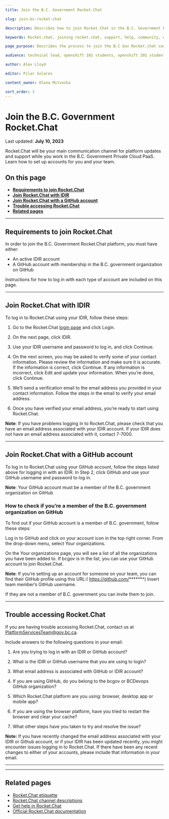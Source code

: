 ```yaml
---
title: Join the B.C. Government Rocket.Chat 

slug: join-bc-rocket-chat

description: Describes how to join Rocket.Chat in the B.C. Government Private CLoud Services Team

keywords: Rocket.chat, joining rocket.chat, support, help, community, developers 

page_purpose: Describes the process to join the B.C Gov Rocket.chat community

audience: technical lead, openshift 101 students, openshift 201 students,  developers

author: Alex Lloyd

editor: Pilar Solares

content_owner: Olena Mitvoska

sort_order: 1
---
```


# Join the B.C. Government Rocket.Chat 
Last updated: **July 10, 2023**

Rocket.Chat will be your main communication channel for platform updates and support while you work in the B.C. Government Private Cloud PaaS. Learn how to set up accounts for you and your team.


## On this page
* [**Requirements to join Rocket.Chat**](#requirements-to-join-rocketchat)
* [**Join  Rocket.Chat with IDIR**](#join-rocketchat-with-idir)
* [**Join Rocket.Chat with a GitHub account**](#join-rocketchat-with-github-acount)
* [**Trouble accessing Rocket.Chat**](#trouble-accessing-rocketchat)
* [**Related pages**](#related-pages)
<!-- ### End of "On this page" -->

---
## Requirements to join Rocket.Chat

In order to join the B.C. Government Rocket.Chat platform, you must have either:

* An active IDIR account
* A GitHub account with membership in the B.C. government organization on GitHub

Instructions for how to log in with each type of account are included on this page.

---
## Join Rocket.Chat with IDIR

To log in to Rocket.Chat using your IDIR, follow these steps:

1.  Go to the Rocket.Chat [login page](https://chat.developer.gov.bc.ca/) and click Login.

2. On the next page, click IDIR.

3. Use your IDIR username and password to log in, and click Continue. 

4. On the next screen, you may be asked to verify some of your contact information. Please review the information and make sure it is accurate.  If the information is correct, click Continue. If any information is incorrect, click Edit and update your information. When you’re done, click Continue.

5. We’ll send a verification email to the email address you provided in your contact information. Follow the steps in the email to verify your email address.

6. Once you have verified your email address, you’re ready to start using Rocket.Chat.

**Note**: If you have problems logging in to Rocket.Chat, please check that you have an email address associated with your IDIR account. If your IDIR does not have an email address associated with it, contact 7-7000. 

---
## Join Rocket.Chat with a GitHub account

To log in to Rocket.Chat using your GitHub account, follow the steps listed above for logging in with an IDIR. In Step 2, click GitHub and use your GitHub username and password to log in.

**Note**: Your GitHub account must be a member of the B.C. government organization on GitHub

### How to check if you’re a member of the B.C. government organization on GitHub

To find out if your GitHub account is a member of B.C. government, follow these steps:

Log in to GitHub and click on your account icon in the top right corner. From the drop-down menu, select Your organizations.

On the Your organizations page, you will see a list of all the organizations you have been added to. If bcgov is in the list, you can use your GitHub account to join Rocket.Chat. 

**Note**: If you’re setting up an account for someone on your team, you can find their GitHub profile using this URL:( https://github.com/*******)  Insert team member’s GitHub username.

If they are not a member of B.C. government  you can invite them to join.

---

## Trouble accessing Rocket.Chat 

If you are having trouble accessing Rocket.Chat, contact us at PlatformServicesTeam@gov.bc.ca. 

Include answers to the following questions in your email:

1. Are you trying to log in with an IDIR or GitHub account?

2. What is the IDIR or GitHub username that you are using to login?

3. What email address is associated with GitHub or IDIR account?

4. If you are using GitHub, do you belong to the bcgov or BCDevops GitHub organization?

5. Which Rocket.Chat platform are you using: browser, desktop app or mobile app?

6. If you are using the browser platform, have you tried to restart the browser and clear your cache?

7. What other steps have you taken to try and resolve the issue?

**Note:** If you have recently changed the email address associated with your IDIR or Github account, or if your IDIR has been updated recently, you might encounter issues logging in to Rocket.Chat. If there have been any recent changes to either of your accounts, please include that information in your email.

---
---
## Related pages
- [Rocket.Chat etiquette](https://docs.developer.gov.bc.ca/rocketchat-etiquette/)
- [Rocket.Chat channel descriptions](https://docs.developer.gov.bc.ca/rocketchat-channel-descriptions/)
- [Get help in Rocket.Chat](https://docs.developer.gov.bc.ca/get-help-in-rocketchat/)
- [Official Rocket.Chat documentation](https://docs.rocket.chat/)
